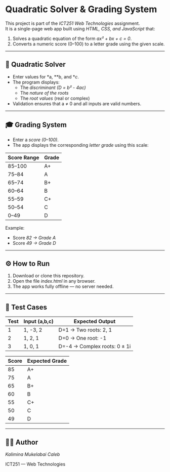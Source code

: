 # Quadratic Solver & Grading System

This project is part of the *ICT251 Web Technologies* assignment.  
It is a single-page web app built using *HTML, CSS, and JavaScript* that:

1. Solves a quadratic equation of the form *ax² + bx + c = 0*.  
2. Converts a numeric score (0–100) to a letter grade using the given scale.

---

## 🧮 Quadratic Solver
- Enter values for *a, **b, and **c*.
- The program displays:
  - The *discriminant (D = b² - 4ac)*
  - The *nature of the roots*
  - The *root values* (real or complex)
- Validation ensures that a ≠ 0 and all inputs are valid numbers.

---

## 🎓 Grading System
- Enter a *score (0–100)*.
- The app displays the corresponding *letter grade* using this scale:

| Score Range | Grade |
|--------------|--------|
| 85–100 | A+ |
| 75–84 | A |
| 65–74 | B+ |
| 60–64 | B |
| 55–59 | C+ |
| 50–54 | C |
| 0–49  | D |

Example:  
- Score *82 → Grade A*  
- Score *49 → Grade D*

---

## ⚙ How to Run
1. Download or clone this repository.
2. Open the file *index.html* in any browser.
3. The app works fully offline — no server needed.

---

## 🧠 Test Cases

| Test | Input (a,b,c) | Expected Output |
|------|----------------|----------------|
| 1 | 1, -3, 2 | D=1 → Two roots: 2, 1 |
| 2 | 1, 2, 1 | D=0 → One root: -1 |
| 3 | 1, 0, 1 | D=-4 → Complex roots: 0 ± 1i |

| Score | Expected Grade |
|--------|----------------|
| 85 | A+ |
| 75 | A |
| 65 | B+ |
| 60 | B |
| 55 | C+ |
| 50 | C |
| 49 | D |

---

## 👨‍💻 Author
*Kalimina Mukelabai Caleb*

ICT251 — Web Technologies
